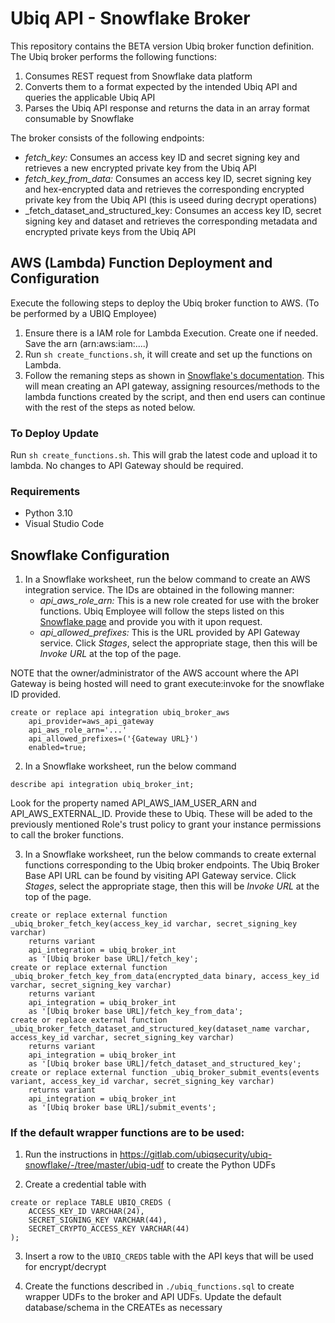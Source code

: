 # Ubiq API - Snowflake Broker
This repository contains the BETA version Ubiq broker function definition. The Ubiq broker performs the following functions:

1. Consumes REST request from Snowflake data platform
2. Converts them to a format expected by the intended Ubiq API and queries the applicable Ubiq API
3. Parses the Ubiq API response and returns the data in an array format consumable by Snowflake

The broker consists of the following endpoints:

* _fetch_key:_ Consumes an access key ID and secret signing key and retrieves a new encrypted private key from the Ubiq API
* _fetch_key_from_data:_ Consumes an access key ID, secret signing key and hex-encrypted data and retrieves the corresponding encrypted private key from the Ubiq API (this is useed during decrypt operations)
* _fetch_dataset_and_structured_key: Consumes an access key ID, secret signing key and dataset and retrieves the corresponding metadata and encrypted private keys from the Ubiq API

## AWS (Lambda) Function Deployment and Configuration
Execute the following steps to deploy the Ubiq broker function to AWS. (To be performed by a UBIQ Employee)

1. Ensure there is a IAM role for Lambda Execution. Create one if needed. Save the arn (arn:aws:iam:....)
2. Run `sh create_functions.sh`, it will create and set up the functions on Lambda.
3. Follow the remaning steps as shown in [Snowflake's documentation](https://docs.snowflake.com/en/sql-reference/external-functions-creating-aws-ui-proxy-service). This will mean creating an API gateway, assigning resources/methods to the lambda functions created by the script, and then end users can continue with the rest of the steps as noted below. 

### To Deploy Update

Run `sh create_functions.sh`. This will grab the latest code and upload it to lambda. No changes to API Gateway should be required.

### Requirements
- Python 3.10
- Visual Studio Code 


## Snowflake Configuration

1. In a Snowflake worksheet, run the below command to create an AWS integration service. The IDs are obtained in the following manner:
    * _api_aws_role_arn:_ This is a new role created for use with the broker functions. Ubiq Employee will follow the steps listed on this [Snowflake page](https://docs.snowflake.com/en/sql-reference/external-functions-creating-aws-ui-proxy-service#create-a-new-iam-role-in-your-aws-account) and provide you with it upon request.
    * _api_allowed_prefixes:_ This is the URL provided by API Gateway service. Click _Stages_, select the appropriate stage, then this will be _Invoke URL_ at the top of the page.

NOTE that the owner/administrator of the AWS account where the API Gateway is being hosted will need to grant execute:invoke for the snowflake ID provided.

```
create or replace api integration ubiq_broker_aws
    api_provider=aws_api_gateway
    api_aws_role_arn='...'
    api_allowed_prefixes=('{Gateway URL}')
    enabled=true;
```

2. In a Snowflake worksheet, run the below command

```
describe api integration ubiq_broker_int;
```

Look for the property named API_AWS_IAM_USER_ARN and API_AWS_EXTERNAL_ID. Provide these to Ubiq. These will be aded to the previously mentioned Role's trust policy to grant your instance permissions to call the broker functions.

3. In a Snowflake worksheet, run the below commands to create external functions corresponding to the Ubiq broker endpoints.  The Ubiq Broker Base API URL can be found by visiting API Gateway service. Click _Stages_, select the appropriate stage, then this will be _Invoke URL_ at the top of the page.

```
create or replace external function _ubiq_broker_fetch_key(access_key_id varchar, secret_signing_key varchar)
    returns variant
    api_integration = ubiq_broker_int
    as '[Ubiq broker base URL]/fetch_key';
create or replace external function _ubiq_broker_fetch_key_from_data(encrypted_data binary, access_key_id varchar, secret_signing_key varchar)
    returns variant
    api_integration = ubiq_broker_int
    as '[Ubiq broker base URL]/fetch_key_from_data';
create or replace external function _ubiq_broker_fetch_dataset_and_structured_key(dataset_name varchar, access_key_id varchar, secret_signing_key varchar)
    returns variant
    api_integration = ubiq_broker_int
    as '[Ubiq broker base URL]/fetch_dataset_and_structured_key';
create or replace external function _ubiq_broker_submit_events(events variant, access_key_id varchar, secret_signing_key varchar)
    returns variant
    api_integration = ubiq_broker_int
    as '[Ubiq broker base URL]/submit_events';

```

### If the default wrapper functions are to be used:

1. Run the instructions in https://gitlab.com/ubiqsecurity/ubiq-snowflake/-/tree/master/ubiq-udf to create the Python UDFs

2. Create a credential table with

```
create or replace TABLE UBIQ_CREDS (
    ACCESS_KEY_ID VARCHAR(24),
    SECRET_SIGNING_KEY VARCHAR(44),
    SECRET_CRYPTO_ACCESS_KEY VARCHAR(44)
);
```

3. Insert a row to the `UBIQ_CREDS` table with the API keys that will be used for encrypt/decrypt

4. Create the functions described in `./ubiq_functions.sql` to create wrapper UDFs to the broker and API UDFs.  Update the default database/schema in the CREATEs as necessary
